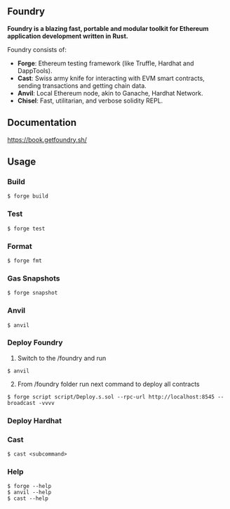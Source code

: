 ## Foundry

**Foundry is a blazing fast, portable and modular toolkit for Ethereum application development written in Rust.**

Foundry consists of:

- **Forge**: Ethereum testing framework (like Truffle, Hardhat and DappTools).
- **Cast**: Swiss army knife for interacting with EVM smart contracts, sending transactions and getting chain data.
- **Anvil**: Local Ethereum node, akin to Ganache, Hardhat Network.
- **Chisel**: Fast, utilitarian, and verbose solidity REPL.

## Documentation

https://book.getfoundry.sh/

## Usage

### Build

```shell
$ forge build
```

### Test

```shell
$ forge test
```

### Format

```shell
$ forge fmt
```

### Gas Snapshots

```shell
$ forge snapshot
```

### Anvil

```shell
$ anvil
```

### Deploy Foundry

1. Switch to the /foundry and run

```shell
$ anvil
```

2. From /foundry folder run next command to deploy all contracts

```shell
$ forge script script/Deploy.s.sol --rpc-url http://localhost:8545 --broadcast -vvvv
```

### Deploy Hardhat

### Cast

```shell
$ cast <subcommand>
```

### Help

```shell
$ forge --help
$ anvil --help
$ cast --help
```
